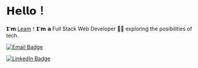 # 𝗛𝗲𝗹𝗹𝗼！

𝗜'𝗺 [Leam](https://github.com/leammurphy)！𝗜'𝗺 𝗮 Full Stack Web Developer 👨‍💻 exploring the posibilities of tech.

[![Email Badge](https://img.shields.io/badge/-Gmail-c14438?style=flat-square&logo=Gmail&logoColor=white&link=mailto:leam.a.murphy@gmail.com)](mailto:leam.a.murphy@gmail.com)

[![LinkedIn Badge](https://img.shields.io/badge/-LinkedIn-0A66C2?style=flat-square&logo=linkedin&logoColor=white&link=https://www.linkedin.com/in/leammurphy/)](https://www.linkedin.com/in/leammurphy/)
